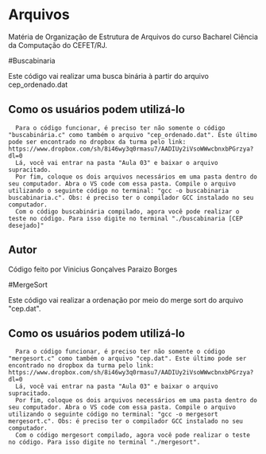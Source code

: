 # Arquivos
Matéria de Organização de Estrutura de Arquivos do curso Bacharel Ciência da Computação do CEFET/RJ.

#Buscabinaria

Este código vai realizar uma busca binária à partir do arquivo cep_ordenado.dat
    
## Como os usuários podem utilizá-lo
      Para o código funcionar, é preciso ter não somente o código "buscabinária.c" como também o arquivo "cep_ordenado.dat". Este último pode ser encontrado no dropbox da turma pelo link: https://www.dropbox.com/sh/8i46wy3q0rmasu7/AADIUy2iVsoWWwcbnxbPGrzya?dl=0
      Lá, você vai entrar na pasta "Aula 03" e baixar o arquivo supracitado.
      Por fim, coloque os dois arquivos necessários em uma pasta dentro do seu computador. Abra o VS code com essa pasta. Compile o arquivo utilizando o seguinte código no terminal: "gcc -o buscabinaria buscabinaria.c". Obs: é preciso ter o compilador GCC instalado no seu computador.
      Com o código buscabinária compilado, agora você pode realizar o teste no código. Para isso digite no terminal "./buscabinaria [CEP desejado]"
    
## Autor
Código feito por Vinicius Gonçalves Paraizo Borges

#MergeSort

Este código vai realizar a ordenação por meio do merge sort do arquivo "cep.dat".

## Como os usuários podem utilizá-lo
      Para o código funcionar, é preciso ter não somente o código "mergesort.c" como também o arquivo "cep.dat". Este último pode ser encontrado no dropbox da turma pelo link: https://www.dropbox.com/sh/8i46wy3q0rmasu7/AADIUy2iVsoWWwcbnxbPGrzya?dl=0
      Lá, você vai entrar na pasta "Aula 03" e baixar o arquivo supracitado.
      Por fim, coloque os dois arquivos necessários em uma pasta dentro do seu computador. Abra o VS code com essa pasta. Compile o arquivo utilizando o seguinte código no terminal: "gcc -o mergesort mergesort.c". Obs: é preciso ter o compilador GCC instalado no seu computador.
      Com o código mergesort compilado, agora você pode realizar o teste no código. Para isso digite no terminal "./mergesort".

